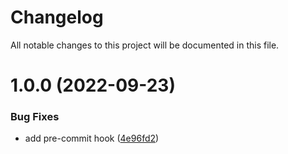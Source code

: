 # Changelog

All notable changes to this project will be documented in this file.

# 1.0.0 (2022-09-23)


### Bug Fixes

* add pre-commit hook ([4e96fd2](https://github.com/niyialimi/Lambda_EC2_Termination/commit/4e96fd203fbd3ab3ba0c4d235d810ecda839a645))
